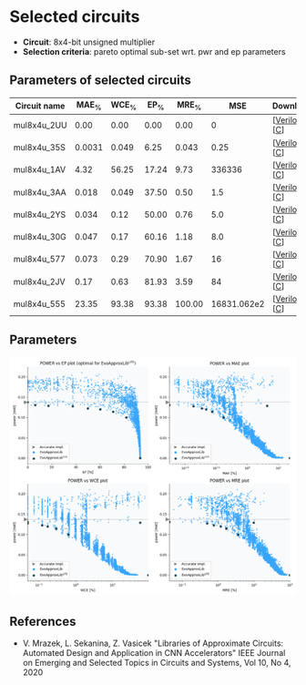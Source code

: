 
Selected circuits
===================
 - **Circuit**: 8x4-bit unsigned multiplier
 - **Selection criteria**: pareto optimal sub-set wrt. pwr and ep parameters

Parameters of selected circuits
----------------------------

| Circuit name | MAE<sub>%</sub> | WCE<sub>%</sub> | EP<sub>%</sub> | MRE<sub>%</sub> | MSE | Download |
| --- |  --- | --- | --- | --- | --- | --- | 
| mul8x4u_2UU | 0.00 | 0.00 | 0.00 | 0.00 | 0 |  [[Verilog](mul8x4u_2UU.v)]  [[C](mul8x4u_2UU.c)] |
| mul8x4u_35S | 0.0031 | 0.049 | 6.25 | 0.043 | 0.25 |  [[Verilog](mul8x4u_35S.v)]  [[C](mul8x4u_35S.c)] |
| mul8x4u_1AV | 4.32 | 56.25 | 17.24 | 9.73 | 336336 |  [[Verilog](mul8x4u_1AV.v)]  [[C](mul8x4u_1AV.c)] |
| mul8x4u_3AA | 0.018 | 0.049 | 37.50 | 0.50 | 1.5 |  [[Verilog](mul8x4u_3AA.v)]  [[C](mul8x4u_3AA.c)] |
| mul8x4u_2YS | 0.034 | 0.12 | 50.00 | 0.76 | 5.0 |  [[Verilog](mul8x4u_2YS.v)]  [[C](mul8x4u_2YS.c)] |
| mul8x4u_30G | 0.047 | 0.17 | 60.16 | 1.18 | 8.0 |  [[Verilog](mul8x4u_30G.v)]  [[C](mul8x4u_30G.c)] |
| mul8x4u_577 | 0.073 | 0.29 | 70.90 | 1.67 | 16 |  [[Verilog](mul8x4u_577.v)]  [[C](mul8x4u_577.c)] |
| mul8x4u_2JV | 0.17 | 0.63 | 81.93 | 3.59 | 84 |  [[Verilog](mul8x4u_2JV.v)]  [[C](mul8x4u_2JV.c)] |
| mul8x4u_555 | 23.35 | 93.38 | 93.38 | 100.00 | 16831.062e2 |  [[Verilog](mul8x4u_555.v)]  [[C](mul8x4u_555.c)] |
    
Parameters
--------------
![Parameters figure](fig.png)

References
--------------
   - V. Mrazek, L. Sekanina, Z. Vasicek "Libraries of Approximate Circuits: Automated Design and Application in CNN Accelerators" IEEE Journal on Emerging and Selected Topics in Circuits and Systems, Vol 10, No 4, 2020

             